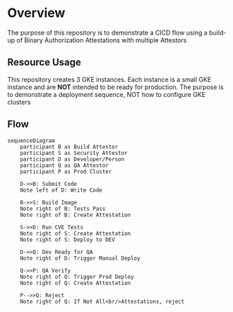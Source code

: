 # Overview

The purpose of this repository is to demonstrate a CICD flow using a build-up of Binary Authorization Attestations with multiple Attestors

## Resource Usage

This repository creates 3 GKE instances.  Each instance is a small GKE instance and are **NOT** intended to be ready for production.  The purpose is to demonstrate a deployment sequence, NOT how to configure GKE clusters

## Flow

```mermaid
sequenceDiagram
    participant B as Build Attestor
    participant S as Security Attestor
    participant D as Developer/Person
    participant Q as QA Attestor
    participant P as Prod Cluster

    D->>B: Submit Code
    Note left of D: Write Code

    B->>S: Build Image
    Note right of B: Tests Pass
    Note right of B: Create Attestation

    S->>D: Run CVE Tests
    Note right of S: Create Attestation
    Note right of S: Deploy to DEV

    D->>Q: Dev Ready for QA
    Note right of D: Trigger Manual Deploy

    Q->>P: QA Verify
    Note right of Q: Trigger Prod Deploy
    Note right of Q: Create Attestation

    P-->>Q: Reject
    Note right of Q: If Not All<br/>Attestations, reject

```